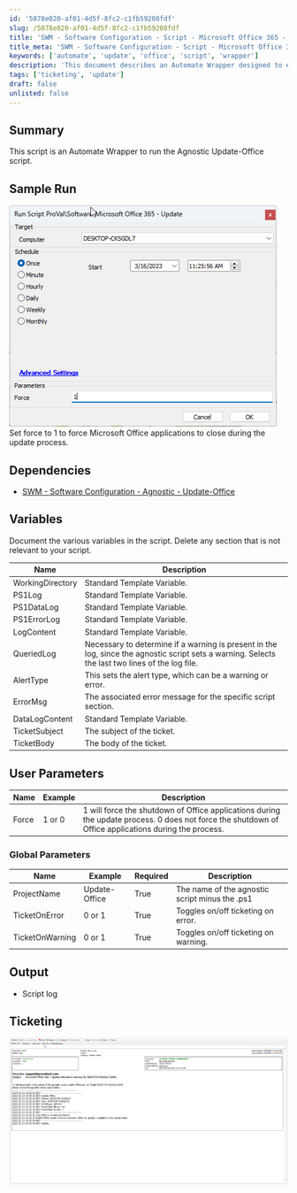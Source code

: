 ```yaml
---
id: '5078e020-af01-4d5f-8fc2-c1fb59208fdf'
slug: /5078e020-af01-4d5f-8fc2-c1fb59208fdf
title: 'SWM - Software Configuration - Script - Microsoft Office 365 - Update'
title_meta: 'SWM - Software Configuration - Script - Microsoft Office 365 - Update'
keywords: ['automate', 'update', 'office', 'script', 'wrapper']
description: 'This document describes an Automate Wrapper designed to execute the Agnostic Update-Office script, detailing its dependencies, variables, user parameters, global parameters, and ticketing features. It provides a comprehensive guide for users to effectively utilize the script for updating Microsoft Office applications.'
tags: ['ticketing', 'update']
draft: false
unlisted: false
---
```


## Summary

This script is an Automate Wrapper to run the Agnostic Update-Office script.

## Sample Run

![Sample Run](../../../static/img/SWM---Software-Configuration---Script---Microsoft-Office-365---Update/image_1.png)  
Set force to 1 to force Microsoft Office applications to close during the update process.

## Dependencies

- [SWM - Software Configuration - Agnostic - Update-Office](/docs/498075f7-623c-4b92-9fbc-fe0f5e7113a4  )

## Variables

Document the various variables in the script. Delete any section that is not relevant to your script.

| Name              | Description                                                                                      |
|-------------------|--------------------------------------------------------------------------------------------------|
| WorkingDirectory   | Standard Template Variable.                                                                      |
| PS1Log            | Standard Template Variable.                                                                      |
| PS1DataLog        | Standard Template Variable.                                                                      |
| PS1ErrorLog       | Standard Template Variable.                                                                      |
| LogContent        | Standard Template Variable.                                                                      |
| QueriedLog        | Necessary to determine if a warning is present in the log, since the agnostic script sets a warning. Selects the last two lines of the log file. |
| AlertType         | This sets the alert type, which can be a warning or error.                                       |
| ErrorMsg          | The associated error message for the specific script section.                                   |
| DataLogContent    | Standard Template Variable.                                                                       |
| TicketSubject     | The subject of the ticket.                                                                        |
| TicketBody        | The body of the ticket.                                                                           |

## User Parameters

| Name   | Example | Description                                                                                   |
|--------|---------|-----------------------------------------------------------------------------------------------|
| Force  | 1 or 0  | 1 will force the shutdown of Office applications during the update process. 0 does not force the shutdown of Office applications during the process. |

### Global Parameters

| Name                | Example         | Required | Description                                                  |
|---------------------|-----------------|----------|--------------------------------------------------------------|
| ProjectName         | Update-Office   | True     | The name of the agnostic script minus the .ps1              |
| TicketOnError       | 0 or 1          | True     | Toggles on/off ticketing on error.                          |
| TicketOnWarning     | 0 or 1          | True     | Toggles on/off ticketing on warning.                        |

## Output

- Script log

## Ticketing

![Ticketing](../../../static/img/SWM---Software-Configuration---Script---Microsoft-Office-365---Update/image_2.png)


